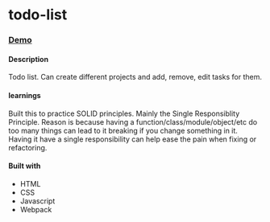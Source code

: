 # todo-list

### [Demo](https://kengyn.github.io/todo-list/)

#### Description
Todo list. Can create different projects and add, remove, edit tasks for them.

#### learnings
Built this to practice SOLID principles. Mainly the Single Responsiblity Principle. Reason is because having a function/class/module/object/etc do too many things can lead to it breaking if you change something in it. Having it have a single responsibility can help ease the pain when fixing or refactoring.

#### Built with
* HTML
* CSS
* Javascript
* Webpack
